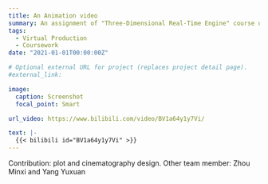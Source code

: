```yaml
---
title: An Animation video
summary: An assignment of "Three-Dimensional Real-Time Engine" course using Unreal Engine.
tags:
  - Virtual Production
  - Coursework
date: "2021-01-01T00:00:00Z"

# Optional external URL for project (replaces project detail page).
#external_link: 

image:
  caption: Screenshot
  focal_point: Smart

url_video: https://www.bilibili.com/video/BV1a64y1y7Vi/

text: |-
  {{< bilibili id="BV1a64y1y7Vi" >}}
---
```


Contribution: plot and cinematography design.
Other team member: Zhou Minxi and Yang Yuxuan